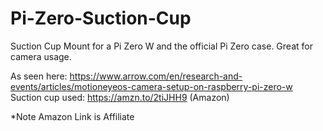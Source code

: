 # Pi-Zero-Suction-Cup
Suction Cup Mount for a Pi Zero W and the official Pi Zero case. Great for camera usage.

As seen here: https://www.arrow.com/en/research-and-events/articles/motioneyeos-camera-setup-on-raspberry-pi-zero-w
Suction cup used: https://amzn.to/2tiJHH9 (Amazon)

*Note Amazon Link is Affiliate
